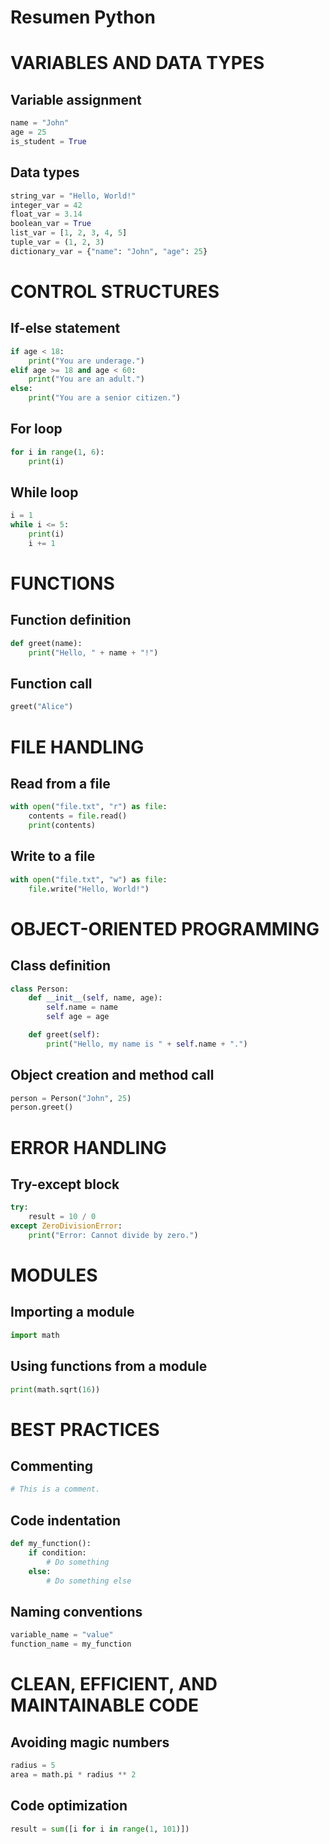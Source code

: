 # Resumen Python

# VARIABLES AND DATA TYPES

## Variable assignment

```python
name = "John"
age = 25
is_student = True
```

## Data types
```python
string_var = "Hello, World!"
integer_var = 42
float_var = 3.14
boolean_var = True
list_var = [1, 2, 3, 4, 5]
tuple_var = (1, 2, 3)
dictionary_var = {"name": "John", "age": 25}
```

# CONTROL STRUCTURES

## If-else statement
```python
if age < 18:
    print("You are underage.")
elif age >= 18 and age < 60:
    print("You are an adult.")
else:
    print("You are a senior citizen.")
```

## For loop
```python
for i in range(1, 6):
    print(i)
```

## While loop
```python
i = 1
while i <= 5:
    print(i)
    i += 1
```

# FUNCTIONS

## Function definition
```python
def greet(name):
    print("Hello, " + name + "!")
```

## Function call
```python
greet("Alice")
```

# FILE HANDLING

## Read from a file
```python
with open("file.txt", "r") as file:
    contents = file.read()
    print(contents)
```

## Write to a file
```python
with open("file.txt", "w") as file:
    file.write("Hello, World!")
```

# OBJECT-ORIENTED PROGRAMMING

## Class definition
```python
class Person:
    def __init__(self, name, age):
        self.name = name
        self age = age

    def greet(self):
        print("Hello, my name is " + self.name + ".")
```

## Object creation and method call
```python
person = Person("John", 25)
person.greet()
```

# ERROR HANDLING

## Try-except block
```python
try:
    result = 10 / 0
except ZeroDivisionError:
    print("Error: Cannot divide by zero.")
```

# MODULES

## Importing a module
```python
import math
```

## Using functions from a module
```python
print(math.sqrt(16))
```

# BEST PRACTICES

## Commenting
```python
# This is a comment.
```

## Code indentation
```python
def my_function():
    if condition:
        # Do something
    else:
        # Do something else
```

## Naming conventions
```python
variable_name = "value"
function_name = my_function
```

# CLEAN, EFFICIENT, AND MAINTAINABLE CODE

## Avoiding magic numbers
```python
radius = 5
area = math.pi * radius ** 2
```

## Code optimization
```python
result = sum([i for i in range(1, 101)])
```
